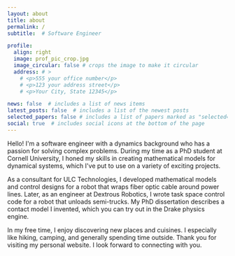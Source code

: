 ```yaml
---
layout: about
title: about
permalink: /
subtitle:  # Software Engineer

profile:
  align: right
  image: prof_pic_crop.jpg
  image_circular: false # crops the image to make it circular
  address: # >
    # <p>555 your office number</p>
    # <p>123 your address street</p>
    # <p>Your City, State 12345</p>

news: false  # includes a list of news items
latest_posts: false  # includes a list of the newest posts
selected_papers: false # includes a list of papers marked as "selected={true}"
social: true  # includes social icons at the bottom of the page
---
```


Hello! I'm a software engineer with a dynamics background who has a passion for solving complex problems. During my time as a PhD student at Cornell University, I honed my skills in creating mathematical models for dynamical systems, which I've put to use on a variety of exciting projects.

As a consultant for ULC Technologies, I developed mathematical models and control designs for a robot that wraps fiber optic cable around power lines. Later, as an engineer at Dextrous Robotics, I wrote task space control code for a robot that unloads semi-trucks. My PhD dissertation describes a contact model I invented, which you can try out in the Drake physics engine.

In my free time, I enjoy discovering new places and cuisines. I especially like hiking, camping, and generally spending time outside. Thank you for visiting my personal website. I look forward to connecting with you.


<!-- Changed content here. Tell the world about yourself. Link to your favorite [subreddit](http://reddit.com). You can put a picture in, too. The code is already in, just name your picture `prof_pic.jpg` and put it in the `img/` folder.

Put your address / P.O. box / other info right below your picture. You can also disable any these elements by editing `profile` property of the YAML header of your `_pages/about.md`. Edit `_bibliography/papers.bib` and Jekyll will render your [publications page](/al-folio/publications/) automatically.

Link to your social media connections, too. This theme is set up to use [Font Awesome icons](http://fortawesome.github.io/Font-Awesome/) and [Academicons](https://jpswalsh.github.io/academicons/), like the ones below. Add your Facebook, Twitter, LinkedIn, Google Scholar, or just disable all of them. -->
